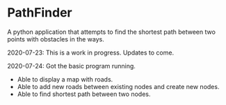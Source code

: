 # PathFinder
A python application that attempts to find the shortest path between two points with obstacles in the ways.

2020-07-23: This is a work in progress. Updates to come.

2020-07-24: Got the basic program running.
  - Able to display a map with roads.
  - Able to add new roads between existing nodes and create new nodes.
  - Able to find shortest path between two nodes.
